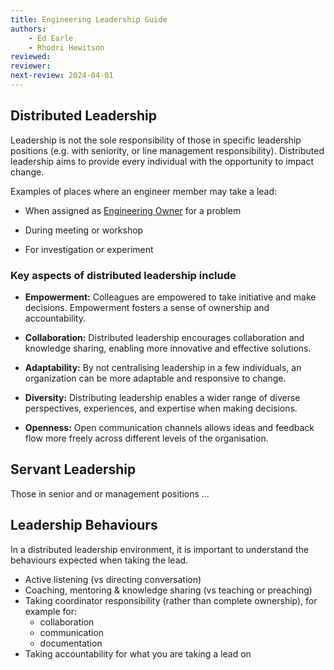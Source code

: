 ```yaml
---
title: Engineering Leadership Guide
authors: 
    - Ed Earle
    - Rhodri Hewitson
reviewed: 
reviewer:
next-review: 2024-04-01
---
```


## Distributed Leadership

Leadership is not the sole responsibility of those in specific leadership positions (e.g. with seniority, or line management responsibility). Distributed leadership aims to provide every individual with the opportunity to impact change.

Examples of places where an engineer member may take a lead:

- When assigned as [Engineering Owner](../Governance/Problem-Ownership/Engineering-Owner.md) for a problem

- During meeting or workshop

- For investigation or experiment

### Key aspects of distributed leadership include

- **Empowerment:** Colleagues are empowered to take initiative and make decisions. Empowerment fosters a sense of ownership and accountability.

- **Collaboration:** Distributed leadership encourages collaboration and knowledge sharing, enabling more innovative and effective solutions.

- **Adaptability:** By not centralising leadership in a few individuals, an organization can be more adaptable and responsive to change.

- **Diversity:** Distributing leadership enables a wider range of diverse perspectives, experiences, and expertise when making decisions.

- **Openness:** Open communication channels allows ideas and feedback flow more freely across different levels of the organisation.

## Servant Leadership

Those in senior and or management positions ...

## Leadership Behaviours

In a distributed leadership environment, it is important to understand the behaviours expected when taking the lead.

- Active listening (vs directing conversation)
- Coaching, mentoring & knowledge sharing (vs teaching or preaching)
- Taking coordinator responsibility (rather than complete ownership), for example for:
    - collaboration
    - communication
    - documentation
- Taking accountability for what you are taking a lead on

